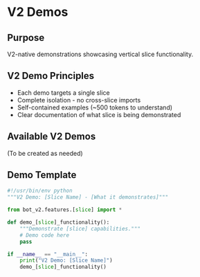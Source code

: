 # V2 Demos

## Purpose
V2-native demonstrations showcasing vertical slice functionality.

## V2 Demo Principles
- Each demo targets a single slice
- Complete isolation - no cross-slice imports
- Self-contained examples (~500 tokens to understand)
- Clear documentation of what slice is being demonstrated

## Available V2 Demos
(To be created as needed)

## Demo Template
```python
#!/usr/bin/env python
"""V2 Demo: [Slice Name] - [What it demonstrates]"""

from bot_v2.features.[slice] import *

def demo_[slice]_functionality():
    """Demonstrate [slice] capabilities."""
    # Demo code here
    pass

if __name__ == "__main__":
    print("V2 Demo: [Slice Name]")
    demo_[slice]_functionality()
```